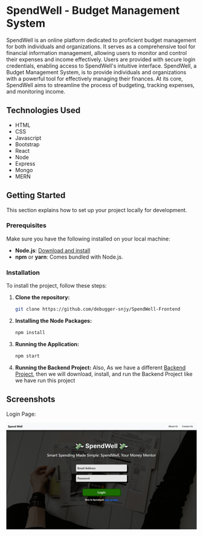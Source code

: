 # SpendWell - Budget Management System

SpendWell is an online platform dedicated to proficient budget management for both individuals and organizations. It serves as a comprehensive tool for financial information management, allowing users to monitor and control their expenses and income effectively. Users are provided with secure login credentials, enabling access to SpendWell's intuitive interface. SpendWell, a Budget Management System, is to provide individuals and organizations with a powerful tool for effectively managing their finances. At its core, SpendWell aims to streamline the process of budgeting, tracking expenses, and monitoring income.

## Technologies Used

- HTML
- CSS
- Javascript
- Bootstrap
- React
- Node
- Express
- Mongo
- MERN

## Getting Started

This section explains how to set up your project locally for development.

### Prerequisites

Make sure you have the following installed on your local machine:

- **Node.js**: [Download and install](https://nodejs.org/)
- **npm** or **yarn**: Comes bundled with Node.js.

### Installation

To install the project, follow these steps:

1. **Clone the repository:**

   ```bash
   git clone https://github.com/debugger-snjy/SpendWell-Frontend
   ```

2. **Installing the Node Packages:**

   ```bash
   npm install
   ```

3. **Running the Application:**

   ```bash
   npm start
   ```

4. **Running the Backend Project:**
   Also, As we have a different [Backend Project](https://github.com/debugger-snjy/SpendWell-Backend), then we will download, install, and run the Backend Project like we have run this project

## Screenshots

Login Page:

![Login Page](screenshots/SpendWell.png)
